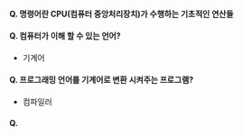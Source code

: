 #### Q. 명령어란 CPU(컴퓨터 중앙처리장치)가 수행하는 기초적인 연산들

#### Q. 컴퓨터가 이해 할 수 있는 언어?
- 기계어

#### Q. 프로그래밍 언어를 기계어로 변환 시켜주는 프로그램?
- 컴파일러

#### Q.